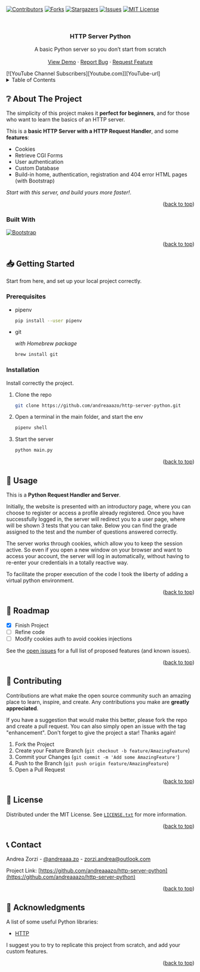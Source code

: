 <!-- PROJECT SHIELDS -->
[![Contributors][contributors-shield]][contributors-url]
[![Forks][forks-shield]][forks-url]
[![Stargazers][stars-shield]][stars-url]
[![Issues][issues-shield]][issues-url]
[![MIT License][license-shield]][license-url]



<!-- PROJECT LOGO -->
<br />
<div align="center">

  <h3 align="center">HTTP Server Python</h3>

  <p align="center">
    A basic Python server so you don’t start from scratch
    <br />
    <br />
    <a href="https://github.com/andreaaazo/http-server-python">View Demo</a>
    ·
    <a href="https://github.com/andreaaazo/http-server-python/issues">Report Bug</a>
    ·
    <a href="https://github.com/andreaaazo/http-server-python/issues">Request Feature</a>
  </p>
</div>
[![YouTube Channel Subscribers][Youtube.com]][YouTube-url]



<!-- TABLE OF CONTENTS -->
<details>
  <summary>Table of Contents</summary>
  <ol>
    <li>
      <a href="#-about-the-project">About The Project</a>
      <ul>
        <li><a href="#built-with">Built With</a></li>
      </ul>
    </li>
    <li>
      <a href="#-getting-started">Getting Started</a>
      <ul>
        <li><a href="#prerequisites">Prerequisites</a></li>
        <li><a href="#installation">Installation</a></li>
      </ul>
    </li>
    <li><a href="#-usage">Usage</a></li>
    <li><a href="#-roadmap">Roadmap</a></li>
    <li><a href="#-contributing">Contributing</a></li>
    <li><a href="#-license">License</a></li>
    <li><a href="#-contact">Contact</a></li>
    <li><a href="#-acknowledgments">Acknowledgments</a></li>
  </ol>
</details>



<!-- ABOUT THE PROJECT -->
## ❔ About The Project

The simplicity of this project makes it **perfect for beginners**, and for those who want to learn the basics of an HTTP server.

This is a **basic HTTP Server with a HTTP Request Handler**, and some **features**:
- Cookies
- Retrieve CGI Forms 
- User authentication
- Custom Database
- Build-in home, authentication, registration and 404 error HTML pages (with Bootstrap)

_Start with this server, and build yours more faster!_. 

<p align="right">(<a href="#readme-top">back to top</a>)</p>



### Built With
[![Bootstrap][Bootstrap.com]][Bootstrap-url]

<p align="right">(<a href="#readme-top">back to top</a>)</p>



<!-- GETTING STARTED -->
## 📥 Getting Started

Start from here, and set up your local project correctly.


### Prerequisites

* pipenv
  ```zsh
  pip install --user pipenv
  ```
  
* git  

    _with Homebrew package_
    ```zsh
    brew install git
    ```
  
### Installation

Install correctly the project.

1. Clone the repo
   ```sh
   git clone https://github.com/andreaaazo/http-server-python.git
   ```
3. Open a terminal in the main folder, and start the env
   ```zsh
   pipenv shell
   ```
   
4. Start the server
   ```zsh
   python main.py
   ```

<p align="right">(<a href="#readme-top">back to top</a>)</p>



<!-- USAGE EXAMPLES -->
## 🔨 Usage

This is a **Python Request Handler and Server**.  

Initially, the website is presented with an introductory page, where you can choose to register or access a profile already registered.
Once you have successfully logged in, the server will redirect you to a user page, where will be shown 3 tests that you can take. Below you can find the grade assigned to the test and the number of questions answered correctly.


The server works through cookies, which allow you to keep the session active. So even if you open a new window on your browser and want to access your account, the server will log in automatically, without having to re-enter your credentials in a totally reactive way.


To facilitate the proper execution of the code I took the liberty of adding a virtual python environment.

<p align="right">(<a href="#readme-top">back to top</a>)</p>



<!-- ROADMAP -->
## 📍 Roadmap

- [x] Finish Project
- [ ] Refine code 
- [ ] Modify cookies auth to avoid cookies injections

See the [open issues](https://github.com/andreaaazo/http-server-python/issues) for a full list of proposed features (and known issues).

<p align="right">(<a href="#readme-top">back to top</a>)</p>



<!-- CONTRIBUTING -->
## 🤝 Contributing

Contributions are what make the open source community such an amazing place to learn, inspire, and create. Any contributions you make are **greatly appreciated**.

If you have a suggestion that would make this better, please fork the repo and create a pull request. You can also simply open an issue with the tag "enhancement".
Don't forget to give the project a star! Thanks again!

1. Fork the Project
2. Create your Feature Branch (`git checkout -b feature/AmazingFeature`)
3. Commit your Changes (`git commit -m 'Add some AmazingFeature'`)
4. Push to the Branch (`git push origin feature/AmazingFeature`)
5. Open a Pull Request

<p align="right">(<a href="#readme-top">back to top</a>)</p>



<!-- LICENSE -->
## 📝 License

Distributed under the MIT License. See [`LICENSE.txt`](https://github.com/andreaaazo/http-server-python/blob/main/LICENSE) for more information.

<p align="right">(<a href="#readme-top">back to top</a>)</p>



<!-- CONTACT -->
## 📞 Contact

Andrea Zorzi - [@andreaaa.zo](https://twitter.com/your_username) - zorzi.andrea@outlook.com

Project Link: [https://github.com/andreaaazo/http-server-python](https://github.com/andreaaazo/http-server-python)

<p align="right">(<a href="#readme-top">back to top</a>)</p>



<!-- ACKNOWLEDGMENTS -->
## 📑 Acknowledgments

A list of some useful Python libraries:

* [HTTP](https://docs.python.org/3/library/http.server.html#)

I suggest you to try to replicate this project from scratch, and add your custom features.

<p align="right">(<a href="#readme-top">back to top</a>)</p>



<!-- MARKDOWN LINKS & IMAGES -->
<!-- https://www.markdownguide.org/basic-syntax/#reference-style-links -->
[contributors-shield]: https://img.shields.io/github/contributors/andreaaazo/http-server-python.svg?style=for-the-badge
[contributors-url]: https://github.com/andreaaazo/http-server-python/graphs/contributors
[forks-shield]: https://img.shields.io/github/forks/andreaaazo/http-server-python.svg?style=for-the-badge
[forks-url]: https://github.com/andreaaazo/http-server-python/network/members
[stars-shield]: https://img.shields.io/github/stars/andreaaazo/http-server-python.svg?style=for-the-badge
[stars-url]: https://github.com/andreaaazo/http-server-python/stargazers
[issues-shield]: https://img.shields.io/github/issues/andreaaazo/http-server-python.svg?style=for-the-badge
[issues-url]: https://github.com/andreaaazo/http-server-python/issues
[license-shield]: https://img.shields.io/github/license/andreaaazo/http-server-python.svg?style=for-the-badge
[license-url]: https://github.com/andreaaazo/http-server-python/blob/master/LICENSE.txt
[product-screenshot]: images/screenshot.png
[Next.js]: https://img.shields.io/badge/next.js-000000?style=for-the-badge&logo=nextdotjs&logoColor=white
[Next-url]: https://nextjs.org/
[React.js]: https://img.shields.io/badge/React-20232A?style=for-the-badge&logo=react&logoColor=61DAFB
[React-url]: https://reactjs.org/
[Vue.js]: https://img.shields.io/badge/Vue.js-35495E?style=for-the-badge&logo=vuedotjs&logoColor=4FC08D
[Vue-url]: https://vuejs.org/
[Angular.io]: https://img.shields.io/badge/Angular-DD0031?style=for-the-badge&logo=angular&logoColor=white
[Angular-url]: https://angular.io/
[Svelte.dev]: https://img.shields.io/badge/Svelte-4A4A55?style=for-the-badge&logo=svelte&logoColor=FF3E00
[Svelte-url]: https://svelte.dev/
[Laravel.com]: https://img.shields.io/badge/Laravel-FF2D20?style=for-the-badge&logo=laravel&logoColor=white
[Laravel-url]: https://laravel.com
[Bootstrap.com]: https://img.shields.io/badge/Bootstrap-563D7C?style=for-the-badge&logo=bootstrap&logoColor=white
[Bootstrap-url]: https://getbootstrap.com
[JQuery.com]: https://img.shields.io/badge/jQuery-0769AD?style=for-the-badge&logo=jquery&logoColor=white
[JQuery-url]: https://jquery.com 
[YouTube.com]: https://img.shields.io/youtube/channel/subscribers/UCAMPX_yvXMXMidga9hTYyAQ?style=social
[YouTube-url]: https://www.youtube.com/channel/UCAMPX_yvXMXMidga9hTYyAQ
